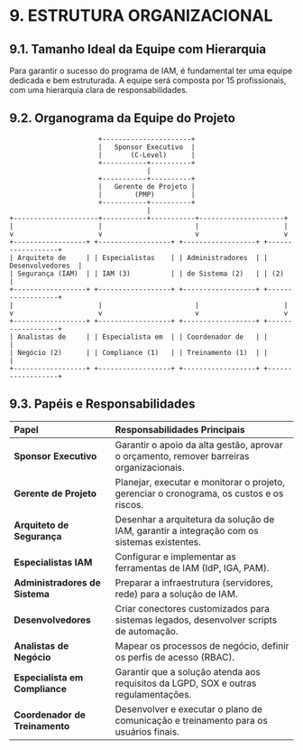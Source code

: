 # 9. ESTRUTURA ORGANIZACIONAL

## 9.1. Tamanho Ideal da Equipe com Hierarquia

Para garantir o sucesso do programa de IAM, é fundamental ter uma equipe dedicada e bem estruturada. A equipe será composta por 15 profissionais, com uma hierarquia clara de responsabilidades.

## 9.2. Organograma da Equipe do Projeto

```
                      +----------------------+
                      |   Sponsor Executivo  |
                      |       (C-Level)      |
                      +-----------+----------+
                                  |
                      +-----------+----------+
                      |   Gerente de Projeto |
                      |        (PMP)         |
                      +-----------+----------+
                                  |
+---------------------+-----------+-----------+---------------------+
|                     |                       |                     |
v                     v                       v                     v
+------------------+ +------------------+ +------------------+ +------------------+
| Arquiteto de     | | Especialistas    | | Administradores  | | Desenvolvedores  |
| Segurança (IAM)  | | IAM (3)          | | de Sistema (2)   | | (2)              |
+------------------+ +------------------+ +------------------+ +------------------+
|                     |                       |                     |
v                     v                       v                     v
+------------------+ +------------------+ +------------------+ +------------------+
| Analistas de     | | Especialista em  | | Coordenador de   | |                  |
| Negócio (2)      | | Compliance (1)   | | Treinamento (1)  | |                  |
+------------------+ +------------------+ +------------------+ +------------------+

```

## 9.3. Papéis e Responsabilidades

| Papel | Responsabilidades Principais |
| :--- | :--- |
| **Sponsor Executivo** | Garantir o apoio da alta gestão, aprovar o orçamento, remover barreiras organizacionais. |
| **Gerente de Projeto** | Planejar, executar e monitorar o projeto, gerenciar o cronograma, os custos e os riscos. |
| **Arquiteto de Segurança** | Desenhar a arquitetura da solução de IAM, garantir a integração com os sistemas existentes. |
| **Especialistas IAM** | Configurar e implementar as ferramentas de IAM (IdP, IGA, PAM). |
| **Administradores de Sistema** | Preparar a infraestrutura (servidores, rede) para a solução de IAM. |
| **Desenvolvedores** | Criar conectores customizados para sistemas legados, desenvolver scripts de automação. |
| **Analistas de Negócio** | Mapear os processos de negócio, definir os perfis de acesso (RBAC). |
| **Especialista em Compliance** | Garantir que a solução atenda aos requisitos da LGPD, SOX e outras regulamentações. |
| **Coordenador de Treinamento** | Desenvolver e executar o plano de comunicação e treinamento para os usuários finais. |
